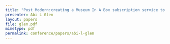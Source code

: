 ```yaml
---
title: "Post Modern:creating a Museum In A Box subscription service to increase access to museum objects"
presenter: Abi L Glen
layout: papers
file: glen.pdf
mimetype: pdf
permalink: conference/papers/abi-l-glen
---
```

